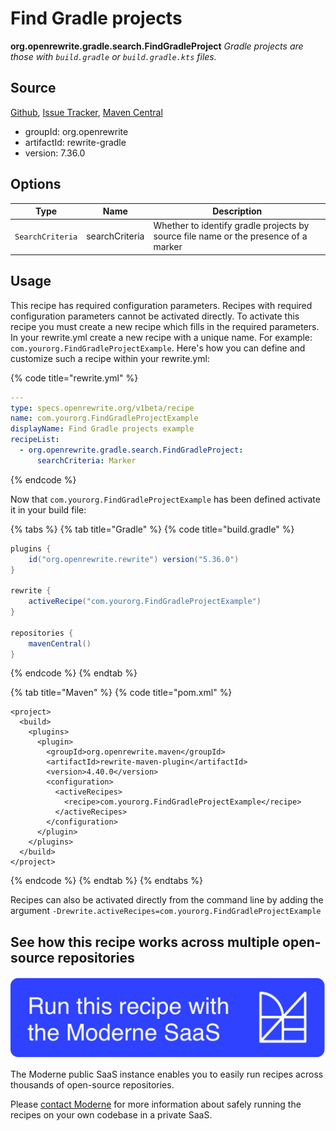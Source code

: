 # Find Gradle projects

**org.openrewrite.gradle.search.FindGradleProject**
_Gradle projects are those with `build.gradle` or `build.gradle.kts` files._

## Source

[Github](https://github.com/openrewrite/rewrite/blob/main/rewrite-gradle/src/main/java/org/openrewrite/gradle/search/FindGradleProject.java), [Issue Tracker](https://github.com/openrewrite/rewrite/issues), [Maven Central](https://search.maven.org/artifact/org.openrewrite/rewrite-gradle/7.36.0/jar)

* groupId: org.openrewrite
* artifactId: rewrite-gradle
* version: 7.36.0

## Options

| Type | Name | Description |
| -- | -- | -- |
| `SearchCriteria` | searchCriteria | Whether to identify gradle projects by source file name or the presence of a marker |


## Usage

This recipe has required configuration parameters. Recipes with required configuration parameters cannot be activated directly. To activate this recipe you must create a new recipe which fills in the required parameters. In your rewrite.yml create a new recipe with a unique name. For example: `com.yourorg.FindGradleProjectExample`.
Here's how you can define and customize such a recipe within your rewrite.yml:

{% code title="rewrite.yml" %}
```yaml
---
type: specs.openrewrite.org/v1beta/recipe
name: com.yourorg.FindGradleProjectExample
displayName: Find Gradle projects example
recipeList:
  - org.openrewrite.gradle.search.FindGradleProject:
      searchCriteria: Marker
```
{% endcode %}


Now that `com.yourorg.FindGradleProjectExample` has been defined activate it in your build file:

{% tabs %}
{% tab title="Gradle" %}
{% code title="build.gradle" %}
```groovy
plugins {
    id("org.openrewrite.rewrite") version("5.36.0")
}

rewrite {
    activeRecipe("com.yourorg.FindGradleProjectExample")
}

repositories {
    mavenCentral()
}

```
{% endcode %}
{% endtab %}

{% tab title="Maven" %}
{% code title="pom.xml" %}
```markup
<project>
  <build>
    <plugins>
      <plugin>
        <groupId>org.openrewrite.maven</groupId>
        <artifactId>rewrite-maven-plugin</artifactId>
        <version>4.40.0</version>
        <configuration>
          <activeRecipes>
            <recipe>com.yourorg.FindGradleProjectExample</recipe>
          </activeRecipes>
        </configuration>
      </plugin>
    </plugins>
  </build>
</project>
```
{% endcode %}
{% endtab %}
{% endtabs %}

Recipes can also be activated directly from the command line by adding the argument `-Drewrite.activeRecipes=com.yourorg.FindGradleProjectExample`

## See how this recipe works across multiple open-source repositories

[![Moderne Link Image](/.gitbook/assets/ModerneRecipeButton.png)](https://public.moderne.io/recipes/org.openrewrite.gradle.search.FindGradleProject)

The Moderne public SaaS instance enables you to easily run recipes across thousands of open-source repositories.

Please [contact Moderne](https://moderne.io/product) for more information about safely running the recipes on your own codebase in a private SaaS.
